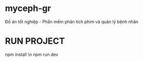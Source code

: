 # myceph-gr
Đồ án tốt nghiệp - Phần mềm phân tích phim và quản lý bệnh nhân

# RUN PROJECT
npm install \n
npm run dev

